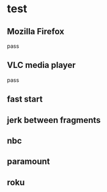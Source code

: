 # test

## Mozilla Firefox

pass

## VLC media player

pass

## fast start

## jerk between fragments

## nbc

## paramount

## roku
